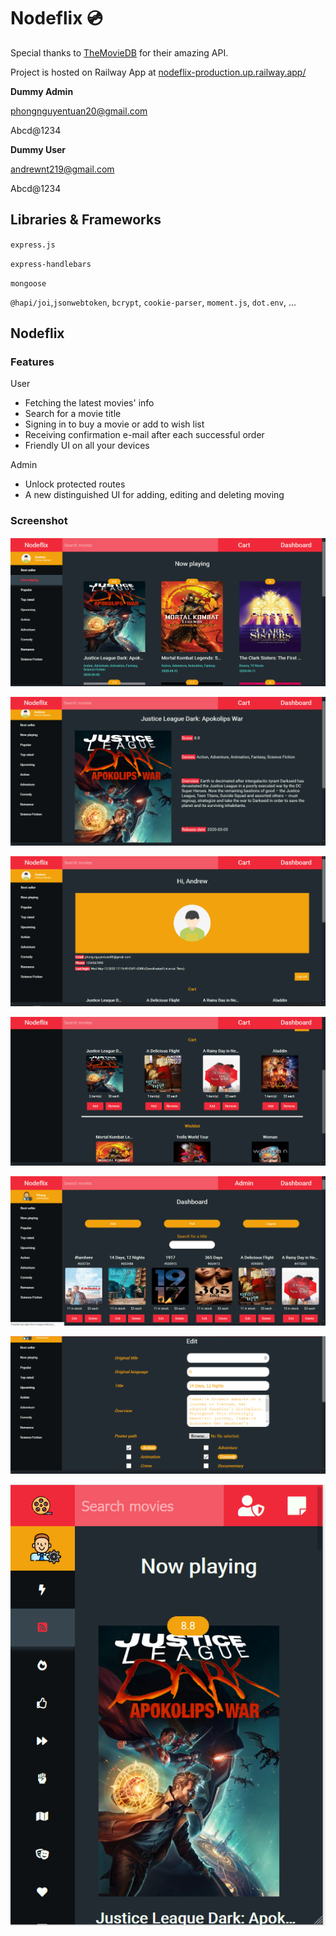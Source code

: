 # Nodeflix :cd:
Special thanks to [TheMovieDB](https://developers.themoviedb.org/3) for their amazing API.

Project is hosted on Railway App at [nodeflix-production.up.railway.app/](https://nodeflix-production.up.railway.app/collection?sortBy=now_playing)



**Dummy Admin**

phongnguyentuan20@gmail.com

Abcd@1234

**Dummy User**

andrewnt219@gmail.com

Abcd@1234

## Libraries & Frameworks

`express.js`

`express-handlebars`

`mongoose`

`@hapi/joi`,`jsonwebtoken`, `bcrypt`, `cookie-parser`, `moment.js`, `dot.env`, ...



## Nodeflix

### Features

User

- Fetching the latest movies' info
- Search for a movie title
- Signing in to buy a movie or add to wish list
- Receiving confirmation e-mail after each successful order
- Friendly UI on all your devices

Admin

- Unlock protected routes
- A new distinguished UI for adding, editing and deleting moving

### Screenshot

![](screenshots/ss1.png)

![](screenshots/ss2.png)

![](screenshots/ss3.png)

![](screenshots/ss4.png)

![](screenshots/ss5.png)

![](screenshots/ss6.png)

![](screenshots/ss7.png)

